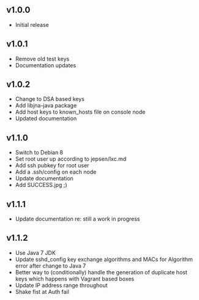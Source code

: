 ## v1.0.0

- Initial release

## v1.0.1

- Remove old test keys
- Documentation updates

## v1.0.2

- Change to DSA based keys
- Add libjna-java package
- Add host keys to known_hosts file on console node
- Updated documentation

## v1.1.0

- Switch to Debian 8
- Set root user up according to jepsen/lxc.md
- Add ssh pubkey for root user
- Add a .ssh/config on each node
- Update documentation
- Add SUCCESS.jpg ;)

## v1.1.1

- Update documentation re: still a work in progress

## v1.1.2

- Use Java 7 JDK
- Update sshd_config key exchange algorithms and MACs for Algorithm error
  after change to Java 7
- Better way to (conditionally) handle the generation of duplicate host
  keys which happens with Vagrant based boxes
- Update IP address range throughout
- Shake fist at Auth fail
